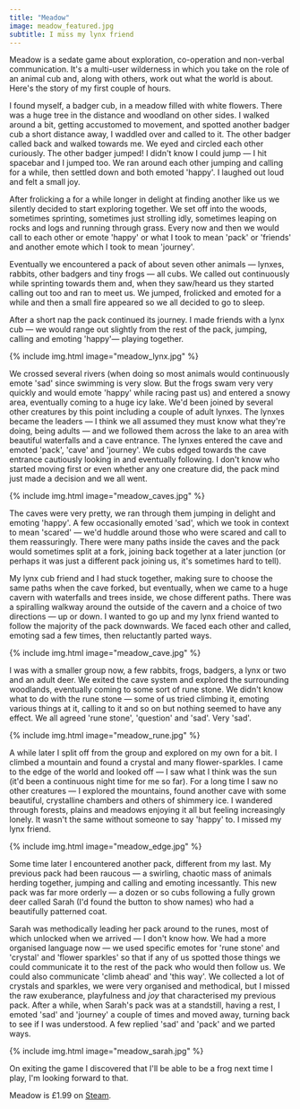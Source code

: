 ```yaml
---
title: "Meadow"
image: meadow_featured.jpg
subtitle: I miss my lynx friend
---
```


Meadow is a sedate game about exploration, co-operation and non-verbal communication. It's a multi-user wilderness in which you take on the role of an animal cub and, along with others, work out what the world is about. Here's the story of my first couple of hours.

<!--more-->

I found myself, a badger cub, in a meadow filled with white flowers. There was a huge tree in the distance and woodland on other sides. I walked around a bit, getting accustomed to movement, and spotted another badger cub a short distance away, I waddled over and called to it. The other badger called back and walked towards me. We eyed and circled each other curiously. The other badger jumped! I didn't know I could jump — I hit spacebar and I jumped too. We ran around each other jumping and calling for a while, then settled down and both emoted 'happy'. I laughed out loud and felt a small joy.

After frolicking a for a while longer in delight at finding another like us we silently decided to start exploring together. We set off into the woods, sometimes sprinting, sometimes just strolling idly, sometimes leaping on rocks and logs and running through grass. Every now and then we would call to each other or emote 'happy' or what I took to mean 'pack' or 'friends' and another emote which I took to mean 'journey'.

Eventually we encountered a pack of about seven other animals — lynxes, rabbits, other badgers and tiny frogs — all cubs. We called out continuously while sprinting towards them and, when they saw/heard us they started calling out too and ran to meet us. We jumped, frolicked and emoted for a while and then a small fire appeared so we all decided to go to sleep.

After a short nap the pack continued its journey. I made friends with a lynx cub — we would range out slightly from the rest of the pack, jumping, calling and emoting 'happy'— playing together.

{% include img.html image="meadow_lynx.jpg" %}

We crossed several rivers (when doing so most animals would continuously emote 'sad' since swimming is very slow. But the frogs swam very very quickly and would emote 'happy' while racing past us) and entered a snowy area, eventually coming to a huge icy lake. We'd been joined by several other creatures by this point including a couple of adult lynxes. The lynxes became the leaders — I think we all assumed they must know what they're doing, being adults — and we followed them across the lake to an area with beautiful waterfalls and a cave entrance. The lynxes entered the cave and emoted 'pack', 'cave' and 'journey'. We cubs edged towards the cave entrance cautiously looking in and eventually following. I don't know who started moving first or even whether any one creature did, the pack mind just made a decision and we all went.

{% include img.html image="meadow_caves.jpg" %}

The caves were very pretty, we ran through them jumping in delight and emoting 'happy'. A few occasionally emoted 'sad', which we took in context to mean 'scared' — we'd huddle around those who were scared and call to them reassuringly. There were many paths inside the caves and the pack would sometimes split at a fork, joining back together at a later junction (or perhaps it was just a different pack joining us, it's sometimes hard to tell).

My lynx cub friend and I had stuck together, making sure to choose the same paths when the cave forked, but eventually, when we came to a huge cavern with waterfalls and trees inside, we chose different paths. There was a spiralling walkway around the outside of the cavern and a choice of two directions — up or down. I wanted to go up and my lynx friend wanted to follow the majority of the pack downwards. We faced each other and called, emoting sad a few times, then reluctantly parted ways.

{% include img.html image="meadow_cave.jpg" %}

I was with a smaller group now, a few rabbits, frogs, badgers, a lynx or two and an adult deer. We exited the cave system and explored the surrounding woodlands, eventually coming to some sort of rune stone. We didn't know what to do with the rune stone — some of us tried climbing it, emoting various things at it, calling to it and so on but nothing seemed to have any effect. We all agreed 'rune stone', 'question' and 'sad'. Very 'sad'.

{% include img.html image="meadow_rune.jpg" %}

A while later I split off from the group and explored on my own for a bit. I climbed a mountain and found a crystal and many flower-sparkles. I came to the edge of the world and looked off — I saw what I think was the sun (it'd been a continuous night time for me so far). For a long time I saw no other creatures — I explored the mountains, found another cave with some beautiful, crystalline chambers and others of shimmery ice. I wandered through forests, plains and meadows enjoying it all but feeling increasingly lonely. It wasn't the same without someone to say 'happy' to. I missed my lynx friend.

{% include img.html image="meadow_edge.jpg" %}

Some time later I encountered another pack, different from my last. My previous pack had been raucous — a swirling, chaotic mass of animals herding together, jumping and calling and emoting incessantly. This new pack was far more orderly — a dozen or so cubs following a fully grown deer called Sarah (I'd found the button to show names) who had a beautifully patterned coat.

Sarah was methodically leading her pack around to the runes, most of which unlocked when we arrived — I don't know how. We had a more organised language now — we used specific emotes for 'rune stone' and 'crystal' and 'flower sparkles' so that if any of us spotted those things we could communicate it to the rest of the pack who would then follow us. We could also communicate 'climb ahead' and 'this way'. We collected a lot of crystals and sparkles, we were very organised and methodical, but I missed the raw exuberance, playfulness and *joy* that characterised my previous pack. After a while, when Sarah's pack was at a standstill, having a rest, I emoted 'sad' and 'journey' a couple of times and moved away, turning back to see if I was understood. A few replied 'sad' and 'pack' and we parted ways. 

{% include img.html image="meadow_sarah.jpg" %}

On exiting the game I discovered that I'll be able to be a frog next time I play, I'm looking forward to that.

Meadow is £1.99 on [Steam](http://store.steampowered.com/app/486310/).
